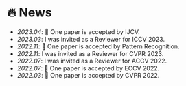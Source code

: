 # 🔥 News
- *2023.04*: 🎉 One paper is accepted by IJCV.
- *2023.03*: I was invited as a Reviewer for ICCV 2023.
- *2022.11*: 🎉 One paper is accepted by Pattern Recognition.
- *2022.11*: I was invited as a Reviewer for CVPR 2023.
- *2022.07*: I was invited as a Reviewer for ACCV 2022.
- *2022.07*: 🎉 One paper is accepted by ECCV 2022.
- *2022.03*: 🎉 One paper is accepted by CVPR 2022.

<br />